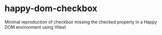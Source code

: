# happy-dom-checkbox
Minimal reproduction of checkbox missing the checked property in a Happy DOM environment using Vitest

